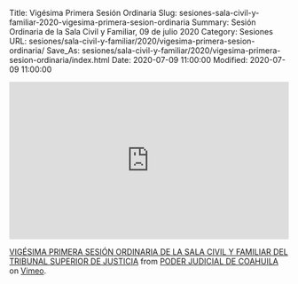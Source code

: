 Title: Vigésima Primera Sesión Ordinaria
Slug: sesiones-sala-civil-y-familiar-2020-vigesima-primera-sesion-ordinaria
Summary: Sesión Ordinaria de la Sala Civil y Familiar, 09 de julio 2020
Category: Sesiones
URL: sesiones/sala-civil-y-familiar/2020/vigesima-primera-sesion-ordinaria/
Save_As: sesiones/sala-civil-y-familiar/2020/vigesima-primera-sesion-ordinaria/index.html
Date: 2020-07-09 11:00:00
Modified: 2020-07-09 11:00:00


<div style="padding:56.25% 0 0 0;position:relative;"><iframe src="https://player.vimeo.com/video/435718535" style="position:absolute;top:0;left:0;width:100%;height:100%;" frameborder="0" allow="autoplay; fullscreen" allowfullscreen></iframe></div><script src="https://player.vimeo.com/api/player.js"></script> <p><a href="https://vimeo.com/435718535">VIGÉSIMA PRIMERA SESIÓN ORDINARIA DE LA SALA CIVIL Y FAMILIAR DEL TRIBUNAL SUPERIOR DE JUSTICIA</a> from <a href="https://vimeo.com/user103229504">PODER JUDICIAL DE COAHUILA</a> on <a href="https://vimeo.com">Vimeo</a>.</p>


